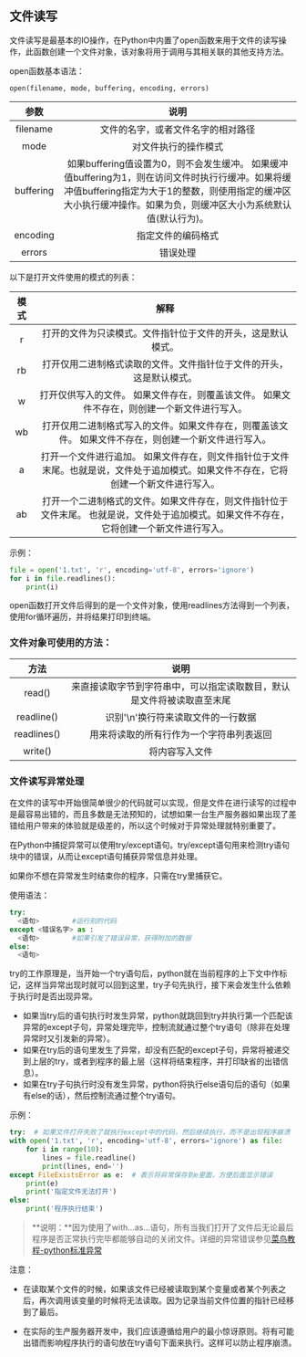 ## 文件读写

文件读写是最基本的IO操作，在Python中内置了open函数来用于文件的读写操作，此函数创建一个文件对象，该对象将用于调用与其相关联的其他支持方法。

open函数基本语法：
```
open(filename, mode, buffering, encoding, errors)
```

|参数|说明|
|:-----:|:-------:|
|filename| 文件的名字，或者文件名字的相对路径 |
|mode|对文件执行的操作模式|
|buffering|如果buffering值设置为0，则不会发生缓冲。 如果缓冲值buffering为1，则在访问文件时执行行缓冲。如果将缓冲值buffering指定为大于1的整数，则使用指定的缓冲区大小执行缓冲操作。如果为负，则缓冲区大小为系统默认值(默认行为)。|
|encoding|指定文件的编码格式|
|errors|错误处理|

以下是打开文件使用的模式的列表：

|模式|解释|
|:-----:|:-------:|
|r	|打开的文件为只读模式。文件指针位于文件的开头，这是默认模式。|
|rb	|打开仅用二进制格式读取的文件。文件指针位于文件的开头，这是默认模式。|
|w	|打开仅供写入的文件。 如果文件存在，则覆盖该文件。 如果文件不存在，则创建一个新文件进行写入。|
|wb	|打开仅用二进制格式写入的文件。如果文件存在，则覆盖该文件。 如果文件不存在，则创建一个新文件进行写入。|
|a	|打开一个文件进行追加。 如果文件存在，则文件指针位于文件末尾。也就是说，文件处于追加模式。如果文件不存在，它将创建一个新文件进行写入。|
|ab	|打开一个二进制格式的文件。如果文件存在，则文件指针位于文件末尾。 也就是说，文件处于追加模式。如果文件不存在，它将创建一个新文件进行写入。|
示例：
```Python
file = open('1.txt', 'r', encoding='utf-8', errors='ignore')
for i in file.readlines():
    print(i)
```
open函数打开文件后得到的是一个文件对象，使用readlines方法得到一个列表，使用for循环遍历，并将结果打印到终端。

### 文件对象可使用的方法：

|方法|说明|
|:-----:|:-------:|
|read()|来直接读取字节到字符串中，可以指定读取数目，默认是文件将被读取直至末尾|
|readline()|识别'\n'换行符来读取文件的一行数据|
|readlines()|用来将读取的所有行作为一个字符串列表返回|
|write()|将内容写入文件|

### 文件读写异常处理

在文件的读写中开始很简单很少的代码就可以实现，但是文件在进行读写的过程中是最容易出错的，而且多数是无法预知的，试想如果一台生产服务器如果出现了差错给用户带来的体验就是级差的，所以这个时候对于异常处理就特别重要了。

在Python中捕捉异常可以使用try/except语句。try/except语句用来检测try语句块中的错误，从而让except语句捕获异常信息并处理。

如果你不想在异常发生时结束你的程序，只需在try里捕获它。

使用语法：
```Python
try:
  <语句>        #运行别的代码
except <错误名字> as :
  <语句>        #如果引发了错误异常，获得附加的数据
else:
  <语句> 
```

try的工作原理是，当开始一个try语句后，python就在当前程序的上下文中作标记，这样当异常出现时就可以回到这里，try子句先执行，接下来会发生什么依赖于执行时是否出现异常。

- 如果当try后的语句执行时发生异常，python就跳回到try并执行第一个匹配该异常的except子句，异常处理完毕，控制流就通过整个try语句（除非在处理异常时又引发新的异常）。
- 如果在try后的语句里发生了异常，却没有匹配的except子句，异常将被递交到上层的try，或者到程序的最上层（这样将结束程序，并打印缺省的出错信息）。
- 如果在try子句执行时没有发生异常，python将执行else语句后的语句（如果有else的话），然后控制流通过整个try语句。

示例：
```Python
try:  # 如果文件打开失败了就执行except中的代码，然后继续执行，而不是出现程序崩溃
with open('1.txt', 'r', encoding='utf-8', errors='ignore') as file:
    for i in range(10):
        lines = file.readline()
        print(lines, end='')
except FileExistsError as e:  # 表示将异常保存到e里面，方便后面显示错误
    print(e)
    print('指定文件无法打开')
else:
    print('程序执行结束')
```
>**说明：**因为使用了with...as...语句，所有当我们打开了文件后无论最后程序是否正常执行完毕都能够自动的关闭文件。详细的异常错误参见[菜鸟教程-python标准异常](http://www.runoob.com/python/python-exceptions.html)


注意：

- 在读取某个文件的时候，如果该文件已经被读取到某个变量或者某个列表之后，再次调用该变量的时候将无法读取。因为记录当前文件位置的指针已经移到了最后。

- 在实际的生产服务器开发中，我们应该遵循给用户的最小惊讶原则。将有可能出错而影响程序执行的语句放在try语句下面来执行。这样可以防止程序崩溃。